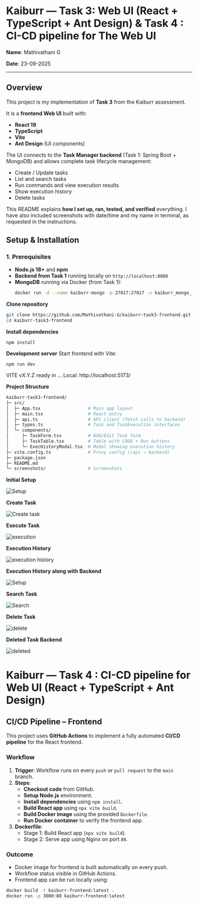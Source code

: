 # Kaiburr — Task 3: Web UI (React + TypeScript + Ant Design) & Task 4 : CI-CD pipeline for The Web UI 


**Name**: Mathivathani G

**Date**: 23-09-2025  

---

##  Overview
This project is my implementation of **Task 3** from the Kaiburr assessment.  

It is a **frontend Web UI** built with:
- **React 19**
- **TypeScript**
- **Vite**
- **Ant Design** (UI components)

The UI connects to the **Task Manager backend** (Task 1: Spring Boot + MongoDB) and allows complete task lifecycle management:
- Create / Update tasks
- List and search tasks
- Run commands and view execution results
- Show execution history
- Delete tasks

This README explains **how I set up, ran, tested, and verified** everything. I have also included screenshots with date/time and my name in terminal, as requested in the instructions.

## Setup & Installation

### 1. Prerequisites
- **Node.js 18+** and **npm**
- **Backend from Task 1** running locally on `http://localhost:8080`
- **MongoDB** running via Docker (from Task 1):
  ```bash
  docker run -d --name kaiburr-mongo -p 27017:27017 -v kaiburr_mongo_data:/data/db mongo:6.0

**Clone repository**
```bash
git clone https://github.com/Mathivathani-G/kaiburr-task3-frontend.git
cd kaiburr-task3-frontend
```
**Install dependencies**
```
npm install
```
**Development server**
Start frontend with Vite:
```
npm run dev
```
VITE vX.Y.Z ready in ...
Local:   http://localhost:5173/


**Project Structure**

```graphql
kaiburr-task3-frontend/
├─ src/
│  ├─ App.tsx                  # Main app layout
│  ├─ main.tsx                 # React entry
│  ├─ api.ts                   # API client (fetch calls to backend)
│  ├─ types.ts                 # Task and TaskExecution interfaces
│  └─ components/
│     ├─ TaskForm.tsx          # Add/Edit Task form
│     ├─ TaskTable.tsx         # Table with CRUD + Run buttons
│     └─ ExecHistoryModal.tsx  # Modal showing execution history
├─ vite.config.ts              # Proxy config (/api → backend)
├─ package.json
├─ README.md
└─ screenshots/                # Screenshots 
```
**Initial Setup**


![Setup](https://github.com/Mathivathani-G/kaiburr-task3-frontend/blob/main/Screenshots%20Task3/Initial%20Setup%20Frontend%20and%20Backend.png)

**Create Task**


![Create task](https://github.com/Mathivathani-G/kaiburr-task3-frontend/blob/main/Screenshots%20Task3/Create%20task%20frontend.png)

**Execute Task**


![execution](https://github.com/Mathivathani-G/kaiburr-task3-frontend/blob/main/Screenshots%20Task3/Execute%20Task%20fronend%20%26%20Backend.png)

**Execution History**


![execution history](https://github.com/Mathivathani-G/kaiburr-task3-frontend/blob/main/Screenshots%20Task3/Execution%20History%20Frontend.png)

**Execution History along with Backend**


![Setup](https://github.com/Mathivathani-G/kaiburr-task3-frontend/blob/main/Screenshots%20Task3/Execution%20History%20Frontend%20%26%20Backend.png)

**Search Task**


![Search](https://github.com/Mathivathani-G/kaiburr-task3-frontend/blob/main/Screenshots%20Task3/Search%20Task%20Frontend.png)

**Delete Task**


![delete](https://github.com/Mathivathani-G/kaiburr-task3-frontend/blob/main/Screenshots%20Task3/Delete%20Task%20Frontend.png)

**Deleted Task Backend**


![deleted](https://github.com/Mathivathani-G/kaiburr-task3-frontend/blob/main/Screenshots%20Task3/Delete%20Task%20Frontend%20%26%20Backend.png)



# Kaiburr — Task 4 : CI-CD pipeline for Web UI (React + TypeScript + Ant Design)

## CI/CD Pipeline – Frontend

This project uses **GitHub Actions** to implement a fully automated **CI/CD pipeline** for the React frontend.

### Workflow

1. **Trigger**: Workflow runs on every `push` or `pull request` to the `main` branch.
2. **Steps**:
   - **Checkout code** from GitHub.
   - **Setup Node.js** environment.
   - **Install dependencies** using `npm install`.
   - **Build React app** using `npx vite build`.
   - **Build Docker image** using the provided `Dockerfile`.
   - **Run Docker container** to verify the frontend app.
3. **Dockerfile**:
   - Stage 1: Build React app (`npx vite build`).
   - Stage 2: Serve app using Nginx on port `80`.

### Outcome

- Docker image for frontend is built automatically on every push.
- Workflow status visible in GitHub Actions.
- Frontend app can be run locally using:

```bash
docker build -t kaiburr-frontend:latest .
docker run -p 3000:80 kaiburr-frontend:latest

